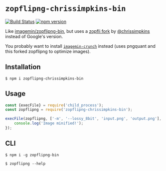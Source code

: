 # `zopflipng-chrissimpkins-bin`

[![Build Status](https://travis-ci.org/helb/zopflipng-chrissimpkins-bin.svg?branch=master)](https://travis-ci.org/helb/zopflipng-chrissimpkins-bin)
[![npm version](https://badge.fury.io/js/zopflipng-chrissimpkins-bin.svg)](https://badge.fury.io/js/zopflipng-chrissimpkins-bin)

Like [imagemin/zopflipng-bin](https://github.com/imagemin/zopflipng-bin), but uses a [zopfli fork](https://github.com/chrissimpkins/zopfli) by [@chrissimpkins](https://github.com/chrissimpkins) instead of Google's version.

You probably want to install [`imagemin-crunch`](https://github.com/helb/imagemin-crunch) instead (uses pngquant and this forked zopflipng to optimize images).


## Installation

```
$ npm i zopflipng-chrissimpkins-bin
```


## Usage

```js
const {execFile} = require('child_process');
const zopflipng = require('zopflipng-chrissimpkins-bin');

execFile(zopflipng, ['-m', '--lossy_8bit', 'input.png', 'output.png'], () => {
	console.log('Image minified!');
});
```


## CLI

```
$ npm i -g zopflipng-bin
```

```
$ zopflipng --help
```
